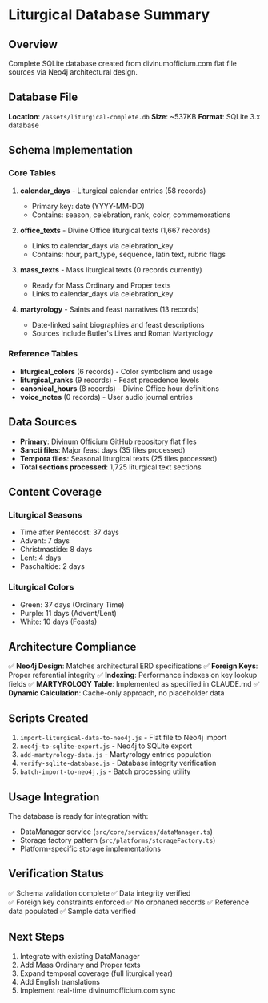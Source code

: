 # Liturgical Database Summary

## Overview
Complete SQLite database created from divinumofficium.com flat file sources via Neo4j architectural design.

## Database File
**Location**: `/assets/liturgical-complete.db`
**Size**: ~537KB
**Format**: SQLite 3.x database

## Schema Implementation

### Core Tables
1. **calendar_days** - Liturgical calendar entries (58 records)
   - Primary key: date (YYYY-MM-DD)
   - Contains: season, celebration, rank, color, commemorations
   
2. **office_texts** - Divine Office liturgical texts (1,667 records)
   - Links to calendar_days via celebration_key
   - Contains: hour, part_type, sequence, latin text, rubric flags
   
3. **mass_texts** - Mass liturgical texts (0 records currently)
   - Ready for Mass Ordinary and Proper texts
   - Links to calendar_days via celebration_key
   
4. **martyrology** - Saints and feast narratives (13 records)
   - Date-linked saint biographies and feast descriptions
   - Sources include Butler's Lives and Roman Martyrology

### Reference Tables
- **liturgical_colors** (6 records) - Color symbolism and usage
- **liturgical_ranks** (9 records) - Feast precedence levels  
- **canonical_hours** (8 records) - Divine Office hour definitions
- **voice_notes** (0 records) - User audio journal entries

## Data Sources
- **Primary**: Divinum Officium GitHub repository flat files
- **Sancti files**: Major feast days (35 files processed)
- **Tempora files**: Seasonal liturgical texts (25 files processed)
- **Total sections processed**: 1,725 liturgical text sections

## Content Coverage
### Liturgical Seasons
- Time after Pentecost: 37 days
- Advent: 7 days  
- Christmastide: 8 days
- Lent: 4 days
- Paschaltide: 2 days

### Liturgical Colors
- Green: 37 days (Ordinary Time)
- Purple: 11 days (Advent/Lent)
- White: 10 days (Feasts)

## Architecture Compliance
✅ **Neo4j Design**: Matches architectural ERD specifications
✅ **Foreign Keys**: Proper referential integrity
✅ **Indexing**: Performance indexes on key lookup fields
✅ **MARTYROLOGY Table**: Implemented as specified in CLAUDE.md
✅ **Dynamic Calculation**: Cache-only approach, no placeholder data

## Scripts Created
1. `import-liturgical-data-to-neo4j.js` - Flat file to Neo4j import
2. `neo4j-to-sqlite-export.js` - Neo4j to SQLite export
3. `add-martyrology-data.js` - Martyrology entries population
4. `verify-sqlite-database.js` - Database integrity verification
5. `batch-import-to-neo4j.js` - Batch processing utility

## Usage Integration
The database is ready for integration with:
- DataManager service (`src/core/services/dataManager.ts`)
- Storage factory pattern (`src/platforms/storageFactory.ts`)
- Platform-specific storage implementations

## Verification Status
✅ Schema validation complete
✅ Data integrity verified  
✅ Foreign key constraints enforced
✅ No orphaned records
✅ Reference data populated
✅ Sample data verified

## Next Steps
1. Integrate with existing DataManager
2. Add Mass Ordinary and Proper texts
3. Expand temporal coverage (full liturgical year)
4. Add English translations
5. Implement real-time divinumofficium.com sync